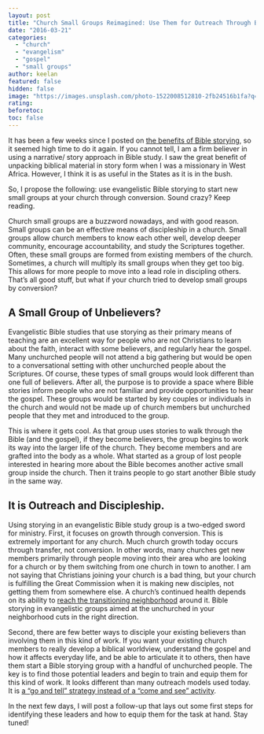 ```yaml
---
layout: post
title: "Church Small Groups Reimagined: Use Them for Outreach Through Bible Storying"
date: "2016-03-21"
categories: 
  - "church"
  - "evangelism"
  - "gospel"
  - "small groups"
author: keelan
featured: false
hidden: false
image: "https://images.unsplash.com/photo-1522008512810-2fb24516b1fa?q=80&w=2070&auto=format&fit=crop&ixlib=rb-4.0.3&ixid=M3wxMjA3fDB8MHxwaG90by1wYWdlfHx8fGVufDB8fHx8fA%3D%3D"
rating:
beforetoc:
toc: false
---
```


It has been a few weeks since I posted on [the benefits of Bible storying](http://blog.keelancook.com/2016/02/why-your-church-should-be-telling-bible-stories.html), so it seemed high time to do it again. If you cannot tell, I am a firm believer in using a narrative/ story approach in Bible study. I saw the great benefit of unpacking biblical material in story form when I was a missionary in West Africa. However, I think it is as useful in the States as it is in the bush.

So, I propose the following: use evangelistic Bible storying to start new small groups at your church through conversion. Sound crazy? Keep reading.

Church small groups are a buzzword nowadays, and with good reason. Small groups can be an effective means of discipleship in a church. Small groups allow church members to know each other well, develop deeper community, encourage accountability, and study the Scriptures together. Often, these small groups are formed from existing members of the church. Sometimes, a church will multiply its small groups when they get too big. This allows for more people to move into a lead role in discipling others. That’s all good stuff, but what if your church tried to develop small groups by conversion?

## **A Small Group of Unbelievers?**

Evangelistic Bible studies that use storying as their primary means of teaching are an excellent way for people who are not Christians to learn about the faith, interact with some believers, and regularly hear the gospel. Many unchurched people will not attend a big gathering but would be open to a conversational setting with other unchurched people about the Scriptures. Of course, these types of small groups would look different than one full of believers. After all, the purpose is to provide a space where Bible stories inform people who are not familiar and provide opportunities to hear the gospel. These groups would be started by key couples or individuals in the church and would not be made up of church members but unchurched people that they met and introduced to the group.

This is where it gets cool. As that group uses stories to walk through the Bible (and the gospel), if they become believers, the group begins to work its way into the larger life of the church. They become members and are grafted into the body as a whole. What started as a group of lost people interested in hearing more about the Bible becomes another active small group inside the church. Then it trains people to go start another Bible study in the same way.

## **It is Outreach and Discipleship.**

Using storying in an evangelistic Bible study group is a two-edged sword for ministry. First, it focuses on growth through conversion. This is extremely important for any church. Much church growth today occurs through transfer, not conversion. In other words, many churches get new members primarily through people moving into their area who are looking for a church or by them switching from one church in town to another. I am not saying that Christians joining your church is a bad thing, but your church is fulfilling the Great Commission when it is making new disciples, not getting them from somewhere else. A church’s continued health depends on its ability to [reach the transitioning neighborhood](http://blog.keelancook.com/2015/11/neighborhoods-in-transition-3-historical-shifts-that-changed-your-churchs-neighborhood.html) around it. Bible storying in evangelistic groups aimed at the unchurched in your neighborhood cuts in the right direction.

Second, there are few better ways to disciple your existing believers than involving them in this kind of work. If you want your existing church members to really develop a biblical worldview, understand the gospel and how it affects everyday life, and be able to articulate it to others, then have them start a Bible storying group with a handful of unchurched people. The key is to find those potential leaders and begin to train and equip them for this kind of work. It looks different than many outreach models used today. It is [a “go and tell” strategy instead of a “come and see” activity](http://blog.keelancook.com/2015/10/culture-is-like-an-iceberg-and-that-effects-your-ministry.html).

In the next few days, I will post a follow-up that lays out some first steps for identifying these leaders and how to equip them for the task at hand. Stay tuned!
